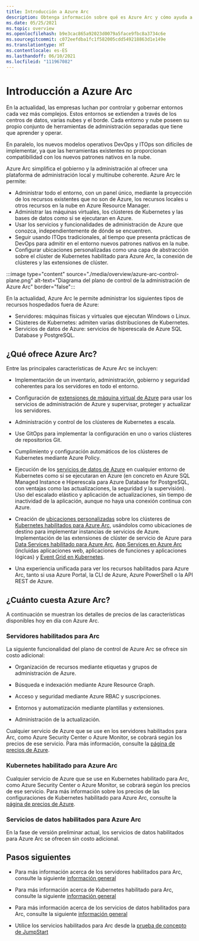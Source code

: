 ```yaml
---
title: Introducción a Azure Arc
description: Obtenga información sobre qué es Azure Arc y cómo ayuda a los clientes a habilitar la administración y el gobierno de sus recursos híbridos con otros servicios y características de Azure.
ms.date: 05/25/2021
ms.topic: overview
ms.openlocfilehash: b9e3cac865a92023d0079a5face9fbc8a3734c6e
ms.sourcegitcommit: c072eefdba1fc1f582005cdd549218863d1e149e
ms.translationtype: HT
ms.contentlocale: es-ES
ms.lasthandoff: 06/10/2021
ms.locfileid: "111967082"
---
```

# <a name="azure-arc-overview"></a>Introducción a Azure Arc

En la actualidad, las empresas luchan por controlar y gobernar entornos cada vez más complejos. Estos entornos se extienden a través de los centros de datos, varias nubes y el borde. Cada entorno y nube poseen su propio conjunto de herramientas de administración separadas que tiene que aprender y operar.

En paralelo, los nuevos modelos operativos DevOps y ITOps son difíciles de implementar, ya que las herramientas existentes no proporcionan compatibilidad con los nuevos patrones nativos en la nube.

Azure Arc simplifica el gobierno y la administración al ofrecer una plataforma de administración local y multinube coherente. Azure Arc le permite:
* Administrar todo el entorno, con un panel único, mediante la proyección de los recursos existentes que no son de Azure, los recursos locales u otros recursos en la nube en Azure Resource Manager. 
* Administrar las máquinas virtuales, los clústeres de Kubernetes y las bases de datos como si se ejecutaran en Azure. 
* Usar los servicios y funcionalidades de administración de Azure que conozca, independientemente de dónde se encuentren. 
* Seguir usando ITOps tradicionales, al tiempo que presenta prácticas de DevOps para admitir en el entorno nuevos patrones nativos en la nube.
* Configurar ubicaciones personalizadas como una capa de abstracción sobre el clúster de Kubernetes habilitado para Azure Arc, la conexión de clústeres y las extensiones de clúster.  

:::image type="content" source="./media/overview/azure-arc-control-plane.png" alt-text="Diagrama del plano de control de la administración de Azure Arc" border="false":::

En la actualidad, Azure Arc le permite administrar los siguientes tipos de recursos hospedados fuera de Azure:

* Servidores: máquinas físicas y virtuales que ejecutan Windows o Linux.
* Clústeres de Kubernetes: admiten varias distribuciones de Kubernetes.
* Servicios de datos de Azure: servicios de hiperescala de Azure SQL Database y PostgreSQL.

## <a name="what-does-azure-arc-deliver"></a>¿Qué ofrece Azure Arc?

Entre las principales características de Azure Arc se incluyen:

* Implementación de un inventario, administración, gobierno y seguridad coherentes para los servidores en todo el entorno.

* Configuración de [extensiones de máquina virtual de Azure](./servers/manage-vm-extensions.md) para usar los servicios de administración de Azure y supervisar, proteger y actualizar los servidores.

* Administración y control de los clústeres de Kubernetes a escala.

* Use GitOps para implementar la configuración en uno o varios clústeres de repositorios Git.

*  Cumplimiento y configuración automáticos de los clústeres de Kubernetes mediante Azure Policy.

* Ejecución de los [servicios de datos de Azure](../azure-arc/kubernetes/custom-locations.md) en cualquier entorno de Kubernetes como si se ejecutaran en Azure (en concreto en Azure SQL Managed Instance e Hiperescala para Azure Database for PostgreSQL, con ventajas como las actualizaciones, la seguridad y la supervisión). Uso del escalado elástico y aplicación de actualizaciones, sin tiempo de inactividad de la aplicación, aunque no haya una conexión continua con Azure.

* Creación de [ubicaciones personalizadas](./kubernetes/custom-locations.md) sobre los clústeres de [Kubernetes habilitados para Azure Arc](./kubernetes/overview.md), usándolos como ubicaciones de destino para implementar instancias de servicios de Azure. Implementación de las extensiones de clúster de servicio de Azure para [Data Services habilitado para Azure Arc](./data/deploy-data-controller-direct-mode.md), [App Services en Azure Arc](../app-service/overview-arc-integration.md) (incluidas aplicaciones web, aplicaciones de funciones y aplicaciones lógicas) y [Event Grid en Kubernetes](../event-grid/kubernetes/overview.md).

* Una experiencia unificada para ver los recursos habilitados para Azure Arc, tanto si usa Azure Portal, la CLI de Azure, Azure PowerShell o la API REST de Azure.

## <a name="how-much-does-azure-arc-cost"></a>¿Cuánto cuesta Azure Arc?

A continuación se muestran los detalles de precios de las características disponibles hoy en día con Azure Arc.

### <a name="arc-enabled-servers"></a>Servidores habilitados para Arc

La siguiente funcionalidad del plano de control de Azure Arc se ofrece sin costo adicional:

* Organización de recursos mediante etiquetas y grupos de administración de Azure.

* Búsqueda e indexación mediante Azure Resource Graph.

* Acceso y seguridad mediante Azure RBAC y suscripciones.

* Entornos y automatización mediante plantillas y extensiones.

* Administración de la actualización.

Cualquier servicio de Azure que se use en los servidores habilitados para Arc, como Azure Security Center o Azure Monitor, se cobrará según los precios de ese servicio. Para más información, consulte la [página de precios de Azure](https://azure.microsoft.com/pricing/).

### <a name="azure-arc-enabled-kubernetes"></a>Kubernetes habilitado para Azure Arc

Cualquier servicio de Azure que se use en Kubernetes habilitado para Arc, como Azure Security Center o Azure Monitor, se cobrará según los precios de ese servicio. Para más información sobre los precios de las configuraciones de Kubernetes habilitado para Azure Arc, consulte la [página de precios de Azure](https://azure.microsoft.com/pricing/).

### <a name="azure-arc-enabled-data-services"></a>Servicios de datos habilitados para Azure Arc

En la fase de versión preliminar actual, los servicios de datos habilitados para Azure Arc se ofrecen sin costo adicional.

## <a name="next-steps"></a>Pasos siguientes

* Para más información acerca de los servidores habilitados para Arc, consulte la siguiente [información general](./servers/overview.md)

* Para más información acerca de Kubernetes habilitado para Arc, consulte la siguiente [información general](./kubernetes/overview.md)

* Para más información acerca de los servicios de datos habilitados para Arc, consulte la siguiente [información general](https://azure.microsoft.com/services/azure-arc/hybrid-data-services/)

* Utilice los servicios habilitados para Arc desde la [prueba de concepto de JumpStart](https://azurearcjumpstart.io/azure_arc_jumpstart/)